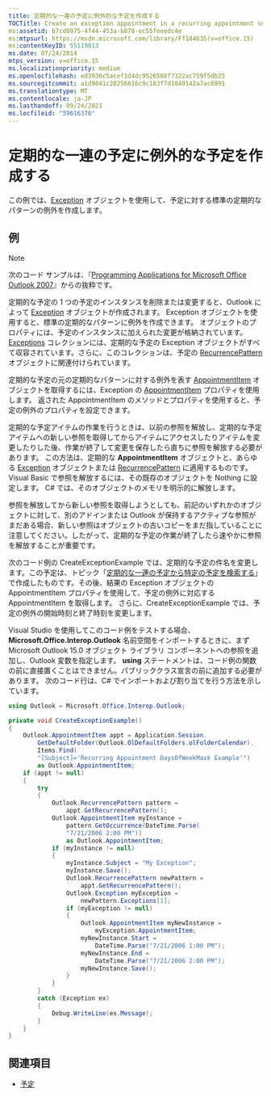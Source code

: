 ```yaml
---
title: 定期的な一連の予定に例外的な予定を作成する
TOCTitle: Create an exception appointment in a recurring appointment series
ms:assetid: b7cd0975-4f44-453a-b878-ec55feeedc4e
ms:mtpsurl: https://msdn.microsoft.com/library/Ff184635(v=office.15)
ms:contentKeyID: 55119813
ms.date: 07/24/2014
mtps_version: v=office.15
ms.localizationpriority: medium
ms.openlocfilehash: ed3936c5acef1d4dc9526588f7322ac759f5db25
ms.sourcegitcommit: a1d9041c20256616c9c183f7d1049142a7ac6991
ms.translationtype: MT
ms.contentlocale: ja-JP
ms.lasthandoff: 09/24/2021
ms.locfileid: "59616370"
---
```

# <a name="create-an-exception-appointment-in-a-recurring-appointment-series"></a>定期的な一連の予定に例外的な予定を作成する

この例では、[Exception](https://msdn.microsoft.com/library/bb610440\(v=office.15\)) オブジェクトを使用して、予定に対する標準の定期的なパターンの例外を作成します。

## <a name="example"></a>例

> [!NOTE] 
> 次のコード サンプルは、『[Programming Applications for Microsoft Office Outlook 2007](https://www.amazon.com/gp/product/0735622493?ie=UTF8&tag=msmsdn-20&linkCode=as2&camp=1789&creative=9325&creativeASIN=0735622493)』からの抜粋です。

定期的な予定の 1 つの予定のインスタンスを削除または変更すると、Outlook によって [Exception](https://msdn.microsoft.com/library/bb610440\(v=office.15\)) オブジェクトが作成されます。 Exception オブジェクトを使用すると、標準の定期的なパターンに例外を作成できます。 オブジェクトのプロパティには、予定のインスタンスに加えられた変更が格納されています。 [Exceptions](https://msdn.microsoft.com/library/bb647601\(v=office.15\)) コレクションには、定期的な予定の Exception オブジェクトがすべて収容されています。さらに、このコレクションは、予定の [RecurrencePattern](https://msdn.microsoft.com/library/bb608903\(v=office.15\)) オブジェクトに関連付けられています。

定期的な予定の元の定期的なパターンに対する例外を表す [AppointmentItem](https://msdn.microsoft.com/library/bb645611\(v=office.15\)) オブジェクトを取得するには、Exception の [AppointmentItem](https://msdn.microsoft.com/library/bb645648\(v=office.15\)) プロパティを使用します。 返された AppointmentItem のメソッドとプロパティを使用すると、予定の例外のプロパティを設定できます。

定期的な予定アイテムの作業を行うときは、以前の参照を解放し、定期的な予定アイテムへの新しい参照を取得してからアイテムにアクセスしたりアイテムを変更したりした後、作業が終了して変更を保存したら直ちに参照を解放する必要があります。 この方法は、定期的な **AppointmentItem** オブジェクトと、あらゆる [Exception](https://msdn.microsoft.com/library/bb610440\(v=office.15\)) オブジェクトまたは [RecurrencePattern](https://msdn.microsoft.com/library/bb608903\(v=office.15\)) に適用するものです。 Visual Basic で参照を解放するには、その既存のオブジェクトを Nothing に設定します。 C\# では、そのオブジェクトのメモリを明示的に解放します。

参照を解放してから新しい参照を取得しようとしても、前記のいずれかのオブジェクトに対して、別のアドインまたは Outlook が保持するアクティブな参照がまだある場合、新しい参照はオブジェクトの古いコピーをまだ指していることに注意してください。したがって、定期的な予定の作業が終了したら速やかに参照を解放することが重要です。

次のコード例の CreateExceptionExample では、定期的な予定の件名を変更します。この予定は、トピック「[定期的な一連の予定から特定の予定を検索する](how-to-find-a-specific-appointment-in-a-recurring-appointment-series.md)」で作成したものです。その後、結果の Exception オブジェクトの AppointmentItem プロパティを使用して、予定の例外に対応する AppointmentItem を取得します。 さらに、CreateExceptionExample では、予定の例外の開始時刻と終了時刻を変更します。

Visual Studio を使用してこのコード例をテストする場合、**Microsoft.Office.Interop.Outlook** 名前空間をインポートするときに、まず Microsoft Outlook 15.0 オブジェクト ライブラリ コンポーネントへの参照を追加し、Outlook 変数を指定します。 **using** ステートメントは、コード例の関数の前に直接置くことはできません。パブリッククラス宣言の前に追加する必要があります。 次のコード行は、C\# でインポートおよび割り当てを行う方法を示しています。

```csharp
using Outlook = Microsoft.Office.Interop.Outlook;
```

```csharp
private void CreateExceptionExample()
{
    Outlook.AppointmentItem appt = Application.Session.
        GetDefaultFolder(Outlook.OlDefaultFolders.olFolderCalendar).
        Items.Find(
        "[Subject]='Recurring Appointment DaysOfWeekMask Example'")
        as Outlook.AppointmentItem;
    if (appt != null)
    {
        try
        {
            Outlook.RecurrencePattern pattern =
                appt.GetRecurrencePattern();
            Outlook.AppointmentItem myInstance =
                pattern.GetOccurrence(DateTime.Parse(
                "7/21/2006 2:00 PM"))
                as Outlook.AppointmentItem;
            if (myInstance != null)
            {
                myInstance.Subject = "My Exception";
                myInstance.Save();
                Outlook.RecurrencePattern newPattern =
                    appt.GetRecurrencePattern();
                Outlook.Exception myException =
                    newPattern.Exceptions[1];
                if (myException != null)
                {
                    Outlook.AppointmentItem myNewInstance =
                        myException.AppointmentItem;
                    myNewInstance.Start =
                        DateTime.Parse("7/21/2006 1:00 PM");
                    myNewInstance.End =
                        DateTime.Parse("7/21/2006 2:00 PM");
                    myNewInstance.Save();
                }
            }
        }
        catch (Exception ex)
        {
            Debug.WriteLine(ex.Message);
        }
    }
}
```

## <a name="see-also"></a>関連項目

- [予定](appointments.md)

